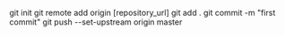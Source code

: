 git init
git remote add origin [repository_url]
git add .
git commit -m "first commit"
git push --set-upstream origin master